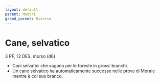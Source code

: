 ```yaml
---
layout: default
parent: Mostri
grand_parent: Risorse
---
```


# Cane, selvatico

3 PF, 12 DES, morso (d6)

- Cani selvatici che vagano per le foreste in grossi branchi.
- Un cane selvatico ha automaticamente successo nelle prove di Morale mentre è col suo branco.